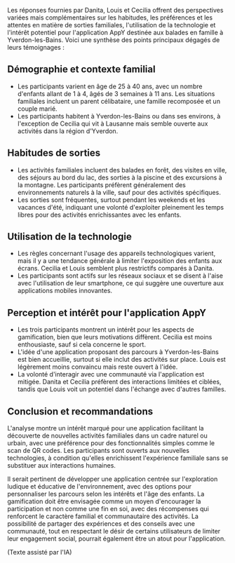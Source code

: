 Les réponses fournies par Danita, Louis et Cecilia offrent des perspectives variées mais complémentaires sur les habitudes, les préférences et les attentes en matière de sorties familiales, l'utilisation de la technologie et l'intérêt potentiel pour l'application AppY destinée aux balades en famille à Yverdon-les-Bains. Voici une synthèse des points principaux dégagés de leurs témoignages :

## Démographie et contexte familial
- Les participants varient en âge de 25 à 40 ans, avec un nombre d'enfants allant de 1 à 4, âgés de 3 semaines à 11 ans. Les situations familiales incluent un parent célibataire, une famille recomposée et un couple marié. 
- Les participants habitent à Yverdon-les-Bains ou dans ses environs, à l'exception de Cecilia qui vit à Lausanne mais semble ouverte aux activités dans la région d'Yverdon.
## Habitudes de sorties
- Les activités familiales incluent des balades en forêt, des visites en ville, des séjours au bord du lac, des sorties à la piscine et des excursions à la montagne. Les participants préfèrent généralement des environnements naturels à la ville, sauf pour des activités spécifiques.
- Les sorties sont fréquentes, surtout pendant les weekends et les vacances d'été, indiquant une volonté d'exploiter pleinement les temps libres pour des activités enrichissantes avec les enfants.

## Utilisation de la technologie
- Les règles concernant l'usage des appareils technologiques varient, mais il y a une tendance générale à limiter l'exposition des enfants aux écrans. Cecilia et Louis semblent plus restrictifs comparés à Danita.
- Les participants sont actifs sur les réseaux sociaux et se disent à l'aise avec l'utilisation de leur smartphone, ce qui suggère une ouverture aux applications mobiles innovantes.
## Perception et intérêt pour l'application AppY
- Les trois participants montrent un intérêt pour les aspects de gamification, bien que leurs motivations diffèrent. Cecilia est moins enthousiaste, sauf si cela concerne le sport.
- L'idée d'une application proposant des parcours à Yverdon-les-Bains est bien accueillie, surtout si elle inclut des activités sur place. Louis est légèrement moins convaincu mais reste ouvert à l'idée.
- La volonté d'interagir avec une communauté via l'application est mitigée. Danita et Cecilia préfèrent des interactions limitées et ciblées, tandis que Louis voit un potentiel dans l'échange avec d'autres familles.
## Conclusion et recommandations
L'analyse montre un intérêt marqué pour une application facilitant la découverte de nouvelles activités familiales dans un cadre naturel ou urbain, avec une préférence pour des fonctionnalités simples comme le scan de QR codes. Les participants sont ouverts aux nouvelles technologies, à condition qu'elles enrichissent l'expérience familiale sans se substituer aux interactions humaines.

Il serait pertinent de développer une application centrée sur l'exploration ludique et éducative de l'environnement, avec des options pour personnaliser les parcours selon les intérêts et l'âge des enfants. La gamification doit être envisagée comme un moyen d'encourager la participation et non comme une fin en soi, avec des récompenses qui renforcent le caractère familial et communautaire des activités. La possibilité de partager des expériences et des conseils avec une communauté, tout en respectant le désir de certains utilisateurs de limiter leur engagement social, pourrait également être un atout pour l'application.

(Texte assisté par l'IA)